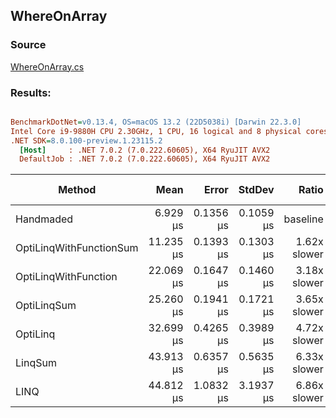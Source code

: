 ﻿## WhereOnArray

### Source
[WhereOnArray.cs](../../src/OptiLinq.Benchmark/WhereOnArray.cs)

### Results:
``` ini

BenchmarkDotNet=v0.13.4, OS=macOS 13.2 (22D5038i) [Darwin 22.3.0]
Intel Core i9-9880H CPU 2.30GHz, 1 CPU, 16 logical and 8 physical cores
.NET SDK=8.0.100-preview.1.23115.2
  [Host]     : .NET 7.0.2 (7.0.222.60605), X64 RyuJIT AVX2
  DefaultJob : .NET 7.0.2 (7.0.222.60605), X64 RyuJIT AVX2


```
|                  Method |      Mean |     Error |    StdDev |        Ratio | RatioSD | Allocated | Alloc Ratio |
|------------------------ |----------:|----------:|----------:|-------------:|--------:|----------:|------------:|
|               Handmaded |  6.929 μs | 0.1356 μs | 0.1059 μs |     baseline |         |         - |          NA |
| OptiLinqWithFunctionSum | 11.235 μs | 0.1393 μs | 0.1303 μs | 1.62x slower |   0.03x |      32 B |          NA |
|    OptiLinqWithFunction | 22.069 μs | 0.1647 μs | 0.1460 μs | 3.18x slower |   0.05x |         - |          NA |
|             OptiLinqSum | 25.260 μs | 0.1941 μs | 0.1721 μs | 3.65x slower |   0.06x |      32 B |          NA |
|                OptiLinq | 32.699 μs | 0.4265 μs | 0.3989 μs | 4.72x slower |   0.11x |         - |          NA |
|                 LinqSum | 43.913 μs | 0.6357 μs | 0.5635 μs | 6.33x slower |   0.11x |      48 B |          NA |
|                    LINQ | 44.812 μs | 1.0832 μs | 3.1937 μs | 6.86x slower |   0.44x |      48 B |          NA |

